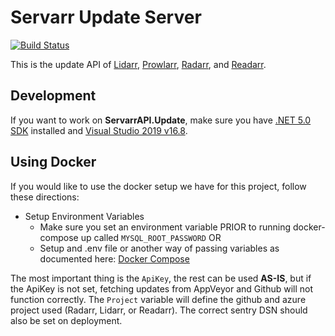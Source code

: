 # Servarr Update Server

[![Build Status](https://dev.azure.com/Servarr/Servarr/_apis/build/status/Servarr.ServarrAPI.Update?branchName=master)](https://dev.azure.com/Servarr/Servarr/_build/latest?definitionId=5&branchName=master)

This is the update API of [Lidarr](https://github.com/Lidarr/Lidarr), [Prowlarr](https://github.com/Prowlarr/Prowlarr), [Radarr](https://github.com/Radarr/Radarr), and [Readarr](https://github.com/Readarr/Readarr).

## Development

If you want to work on **ServarrAPI.Update**, make sure you have [.NET 5.0 SDK](https://dotnet.microsoft.com/download/dotnet/5.0) installed and [Visual Studio 2019 v16.8](https://www.visualstudio.com/vs).

## Using Docker

If you would like to use the docker setup we have for this project, follow these directions:
- Setup Environment Variables
	- Make sure you set an environment variable PRIOR to running docker-compose up called `MYSQL_ROOT_PASSWORD` OR
	- Setup and .env file or another way of passing variables as documented here: [Docker Compose](https://docs.docker.com/compose/environment-variables/#the-env-file)
		
The most important thing is the `ApiKey`, the rest can be used **AS-IS**, but if the ApiKey is not set, fetching updates from AppVeyor and Github will not function correctly. The `Project` variable will define the github and azure project used (Radarr, Lidarr, or Readarr). The correct sentry DSN should also be set on deployment.
